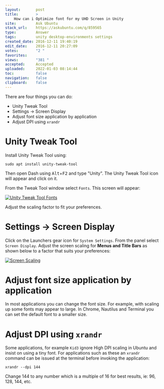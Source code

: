 ```yaml
---
layout:       post
title:        >
    How can i Optimize font for my UHD Screen in Unity
site:         Ask Ubuntu
stack_url:    https://askubuntu.com/q/859565
type:         Answer
tags:         unity desktop-environments settings
created_date: 2016-12-11 19:40:19
edit_date:    2016-12-11 20:27:09
votes:        "2 "
favorites:    
views:        "381 "
accepted:     Accepted
uploaded:     2022-01-03 08:14:44
toc:          false
navigation:   false
clipboard:    false
---
```


There are four things you can do:

 - Unity Tweak Tool
 - Settings -> Screen Display
 - Adjust font size application by application
 - Adjust DPI using `xrandr`

# Unity Tweak Tool

Install Unity Tweak Tool using:

``` 
sudo apt install unity-tweak-tool

```

Then open Dash using <kbd>Alt</kbd>+<kbd>F2</kbd> and type "Unity". The Unity Tweak Tool icon will appear and click on it.

From the Tweak Tool window select `Fonts`. This screen will appear:

[![Unity Tweak Tool Fonts][1]][1]

Adjust the scaling factor to fit your preferences.

# Settings -> Screen Display

Click on the Launchers gear icon for `System Settings`. From the panel select `Screen Display`. Adjust the screen scaling for **Menus and Title Bars** as shown below to a factor that suits your preferences:

[![Screen Scaling][2]][2]

# Adjust font size application by application

In most applications you can change the font size. For example, with scaling up some fonts may appear to large. In Chrome, Nautilus and Terminal you can set the default font to a smaller size.

# Adjust DPI using `xrandr`

Some applications, for example `Kid3` ignore High DPI scaling in Ubuntu and insist on using a tiny font. For applications such as these an `xrandr` command can be issued at the terminal before invoking the application:

``` 
xrandr --dpi 144

```

Change 144 to any number which is a multiple of 16 for best results, ie: 96, 128, 144, etc.

  [1]: https://i.stack.imgur.com/CnV55.png
  [2]: https://i.stack.imgur.com/4G1Bn.png
